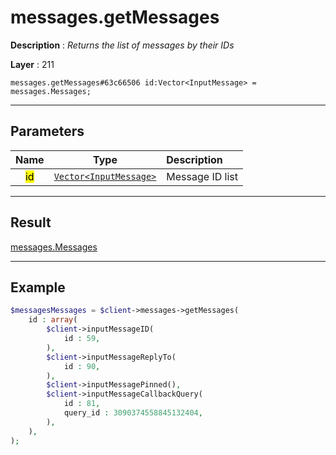 # messages.getMessages

**Description** : *Returns the list of messages by their IDs*

**Layer** : 211

```tl
messages.getMessages#63c66506 id:Vector<InputMessage> = messages.Messages;
```

---

## Parameters

| Name | Type | Description |
| :---: | :---: | :--- |
| <mark>id</mark> | [`Vector<InputMessage>`](type/InputMessage) | Message ID list |

---

## Result

[messages.Messages](type/messages.Messages)

---

## Example

```php
$messagesMessages = $client->messages->getMessages(
	id : array(
		$client->inputMessageID(
			id : 59,
		),
		$client->inputMessageReplyTo(
			id : 90,
		),
		$client->inputMessagePinned(),
		$client->inputMessageCallbackQuery(
			id : 81,
			query_id : 3090374558845132404,
		),
	),
);
```